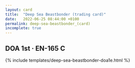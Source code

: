 ```yaml
---
layout: card
title:  "Deep Sea Beastbonder (trading card)"
date:   2022-06-25 08:44:00 +0100
permalink: deep-sea-beastbonder_(card)
incomplete: true
---
```


## DOA 1st &middot; EN-165 C

{% include templates/deep-sea-beastbonder-doa1e.html %}
